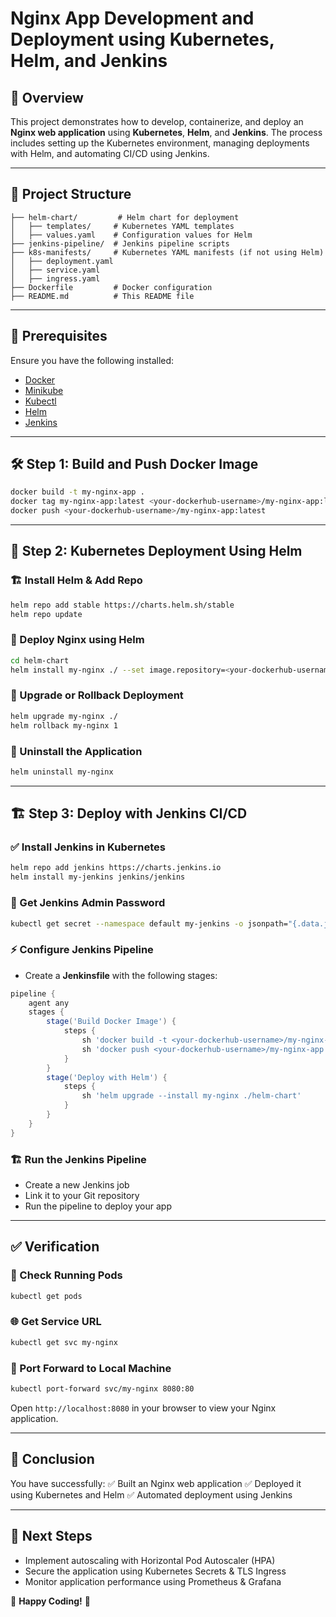 # Nginx App Development and Deployment using Kubernetes, Helm, and Jenkins

## 📌 Overview
This project demonstrates how to develop, containerize, and deploy an **Nginx web application** using **Kubernetes**, **Helm**, and **Jenkins**. The process includes setting up the Kubernetes environment, managing deployments with Helm, and automating CI/CD using Jenkins.

---
## 📁 Project Structure
```
├── helm-chart/         # Helm chart for deployment
│   ├── templates/     # Kubernetes YAML templates
│   ├── values.yaml    # Configuration values for Helm
├── jenkins-pipeline/  # Jenkins pipeline scripts
├── k8s-manifests/     # Kubernetes YAML manifests (if not using Helm)
│   ├── deployment.yaml
│   ├── service.yaml
│   ├── ingress.yaml
├── Dockerfile         # Docker configuration
├── README.md          # This README file
```

---
## 🚀 Prerequisites
Ensure you have the following installed:
- [Docker](https://www.docker.com/)
- [Minikube](https://minikube.sigs.k8s.io/docs/start/)
- [Kubectl](https://kubernetes.io/docs/tasks/tools/install-kubectl/)
- [Helm](https://helm.sh/docs/intro/install/)
- [Jenkins](https://www.jenkins.io/)

---
## 🛠 Step 1: Build and Push Docker Image
```sh
docker build -t my-nginx-app .
docker tag my-nginx-app:latest <your-dockerhub-username>/my-nginx-app:latest
docker push <your-dockerhub-username>/my-nginx-app:latest
```

---
## 📌 Step 2: Kubernetes Deployment Using Helm
### 🏗️ Install Helm & Add Repo
```sh
helm repo add stable https://charts.helm.sh/stable
helm repo update
```

### 🚀 Deploy Nginx using Helm
```sh
cd helm-chart
helm install my-nginx ./ --set image.repository=<your-dockerhub-username>/my-nginx-app
```

### 🔄 Upgrade or Rollback Deployment
```sh
helm upgrade my-nginx ./
helm rollback my-nginx 1
```

### 🛑 Uninstall the Application
```sh
helm uninstall my-nginx
```

---
## 🏗 Step 3: Deploy with Jenkins CI/CD
### ✅ Install Jenkins in Kubernetes
```sh
helm repo add jenkins https://charts.jenkins.io
helm install my-jenkins jenkins/jenkins
```

### 🔑 Get Jenkins Admin Password
```sh
kubectl get secret --namespace default my-jenkins -o jsonpath="{.data.jenkins-admin-password}" | base64 --decode
```

### ⚡ Configure Jenkins Pipeline
- Create a **Jenkinsfile** with the following stages:
```groovy
pipeline {
    agent any
    stages {
        stage('Build Docker Image') {
            steps {
                sh 'docker build -t <your-dockerhub-username>/my-nginx-app:latest .'
                sh 'docker push <your-dockerhub-username>/my-nginx-app:latest'
            }
        }
        stage('Deploy with Helm') {
            steps {
                sh 'helm upgrade --install my-nginx ./helm-chart'
            }
        }
    }
}
```

### 🏗️ Run the Jenkins Pipeline
- Create a new Jenkins job
- Link it to your Git repository
- Run the pipeline to deploy your app

---
## ✅ Verification
### 🚀 Check Running Pods
```sh
kubectl get pods
```

### 🌐 Get Service URL
```sh
kubectl get svc my-nginx
```

### 🔄 Port Forward to Local Machine
```sh
kubectl port-forward svc/my-nginx 8080:80
```

Open `http://localhost:8080` in your browser to view your Nginx application.

---
## 🎯 Conclusion
You have successfully:
✅ Built an Nginx web application
✅ Deployed it using Kubernetes and Helm
✅ Automated deployment using Jenkins

---
## 📌 Next Steps
- Implement autoscaling with Horizontal Pod Autoscaler (HPA)
- Secure the application using Kubernetes Secrets & TLS Ingress
- Monitor application performance using Prometheus & Grafana

🚀 **Happy Coding!** 🎉
